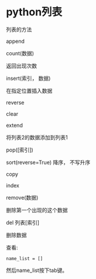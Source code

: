 # python列表

列表的方法

append 

count(数据)

返回出现次数

insert(索引， 数据)

在指定位置插入数据

reverse

clear

extend

将列表2的数据添加到列表1

pop([索引])

sort(reverse=True) 降序， 不写升序

copy

index

remove(数据)

删除第一个出现的这个数据

del 列表[索引] 

删除数据



查看:

```
name_list = []
```

然后name_list按下tab键。
